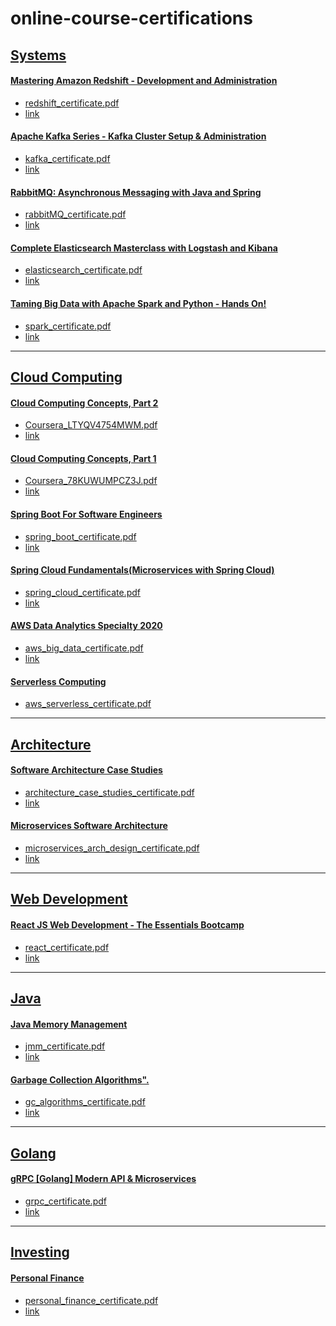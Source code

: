 # online-course-certifications

## <u>Systems</u>

#### [Mastering Amazon Redshift - Development and Administration](https://www.udemy.com/course/redshift-aws-amazon-development-administration-analytics-datawarehouse/)
  - [redshift_certificate.pdf](/redshift_certificate.pdf)
  - [link](https://udemy.com/certificate/UC-5d47d46d-00cc-4847-b0bf-0f78fc4cb9fa/)

#### [Apache Kafka Series - Kafka Cluster Setup & Administration](https://www.udemy.com/course/kafka-cluster-setup/)
  - [kafka_certificate.pdf](/kafka_certificate.pdf)
  - [link](https://udemy.com/certificate/UC-1b5597eb-8386-46d6-b70c-f6fe2f9ff53c)

#### [RabbitMQ: Asynchronous Messaging with Java and Spring](https://www.udemy.com/course/learn-rabbitmq-asynchronous-messaging-with-java-and-spring/)
  - [rabbitMQ_certificate.pdf](/rabbitMQ_certificate.pdf)
  - [link](https://udemy.com/certificate/UC-173690d5-558e-488a-89a0-e6639aef8b3b/)

#### [Complete Elasticsearch Masterclass with Logstash and Kibana](https://www.udemy.com/course/complete-elasticsearch-masterclass-with-kibana-and-logstash/)
  - [elasticsearch_certificate.pdf](/elasticsearch_certificate.pdf)
  - [link](https://udemy.com/certificate/UC-93710d6d-20f7-4a62-b971-f33f25397c44/)

#### [Taming Big Data with Apache Spark and Python - Hands On!](https://www.udemy.com/course/taming-big-data-with-apache-spark-hands-on/)
  - [spark_certificate.pdf](/spark_certificate.pdf)
  - [link](https://udemy.com/certificate/UC-0ce2489a-c252-4f28-b478-be9a46482bd4/)

<HR>

## <u>Cloud Computing</u>

#### [Cloud Computing Concepts, Part 2](https://www.coursera.org/learn/cloud-computing)
  - [Coursera_LTYQV4754MWM.pdf](/Coursera_LTYQV4754MWM.pdf)
  - [link](https://www.coursera.org/account/accomplishments/certificate/LTYQV4754MWM)

#### [Cloud Computing Concepts, Part 1](https://www.coursera.org/learn/cloud-computing)
  - [Coursera_78KUWUMPCZ3J.pdf](/Coursera_78KUWUMPCZ3J.pdf)
  - [link](https://www.coursera.org/account/accomplishments/records/78KUWUMPCZ3J)

#### [Spring Boot For Software Engineers](https://www.udemy.com/course/spring-boot-for-software-engineers/)
  - [spring_boot_certificate.pdf](/spring_boot_certificate.pdf)
  - [link](https://udemy.com/certificate/UC-824dde34-bb44-4e30-8875-730f120f2583/)

#### [Spring Cloud Fundamentals(Microservices with Spring Cloud)](https://udemy.com/course/microservices-with-spring-cloud)
  - [spring_cloud_certificate.pdf](/spring_cloud_certificate.pdf)
  - [link](https://udemy.com/certificate/UC-551be86e-f601-4698-9709-829a680f4b32/)

#### [AWS Data Analytics Specialty 2020](https://www.udemy.com/course/aws-big-data/)
  - [aws_big_data_certificate.pdf](/aws_big_data.pdf)
  - [link](https://udemy.com/certificate/UC-1b034964-a2a7-4222-a928-e40a710cf899/)


#### [Serverless Computing](https://udemy.com/course/aws-serverless-a-complete-introduction)
  - [aws_serverless_certificate.pdf](/aws_serverless_certificate.pdf)

<HR>


## <u>Architecture</u>

#### [Software Architecture Case Studies](https://udemy.com/course/software-architecture-case-studies)
  - [architecture_case_studies_certificate.pdf](/architecture_case_studies_certificate.pdf)
  - [link](https://udemy.com/certificate/UC-f9cb699e-19dc-4edc-a7d6-d078d88dda2d)

#### [Microservices Software Architecture](https://udemy.com/course/microservices-software-architecture-patterns-and-techniques)
  - [microservices_arch_design_certificate.pdf](/microservices_arch_design_certificate.pdf)
  - [link](https://udemy.com/certificate/UC-527fc6d4-8f69-4a7f-a45d-39f534c0e288/)

<HR>

## <u>Web Development</u>

#### [React JS Web Development - The Essentials Bootcamp](https://udemy.com/course/react-js-and-redux-mastering-web-apps)
  - [react_certificate.pdf](/react_certificate.pdf)
  - [link](https://www.udemy.com/certificate/UC-3b8e9672-ddd3-418c-9e31-f75ff27e5241)

<HR>


## <u>Java</u>

#### [Java Memory Management](https://www.udemy.com/course/java-memory-management/)
  - [jmm_certificate.pdf](/jmm_certificate.pdf)
  - [link](https://udemy.com/certificate/UC-c4007f71-f9f3-4ae9-9907-2f266bc6fabc)

#### [Garbage Collection Algorithms".](https://udemy.com/course/essentials-of-garbage-collectors)
  - [gc_algorithms_certificate.pdf](/gc_algorithms_certificate.pdf)
  - [link](https://www.udemy.com/certificate/UC-1d60a908-5215-477c-af21-8355a9a20604)

<HR>

## <u>Golang</u>

#### [gRPC [Golang] Modern API & Microservices](https://www.udemy.com/course/grpc-golang/)
  - [grpc_certificate.pdf](/grpc_certificate.pdf)
  - [link](https://udemy.com/certificate/UC-ead312b5-48fe-4ad2-9417-12808e90f44b/)

<HR>

## <u>Investing</u>

#### [Personal Finance](https://www.udemy.com/course/acorns-guide-to-personal-finance/)
  - [personal_finance_certificate.pdf](/personal_finance_certificate.pdf)
  - [link](https://udemy.com/certificate/UC-c61eb7c2-d4b6-4838-b5e9-56bb53abe5b3/)
